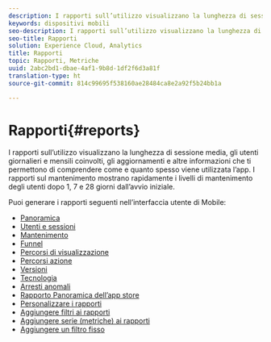 ```yaml
---
description: I rapporti sull’utilizzo visualizzano la lunghezza di sessione media, gli utenti giornalieri e mensili coinvolti, gli aggiornamenti e altre informazioni che ti permettono di comprendere come e quanto spesso viene utilizzata l’app. I rapporti sul mantenimento mostrano rapidamente i livelli di mantenimento degli utenti dopo 1, 7 e 28 giorni dall’avvio iniziale.
keywords: dispositivi mobili
seo-description: I rapporti sull’utilizzo visualizzano la lunghezza di sessione media, gli utenti giornalieri e mensili coinvolti, gli aggiornamenti e altre informazioni che ti permettono di comprendere come e quanto spesso viene utilizzata l’app. I rapporti sul mantenimento mostrano rapidamente i livelli di mantenimento degli utenti dopo 1, 7 e 28 giorni dall’avvio iniziale.
seo-title: Rapporti
solution: Experience Cloud, Analytics
title: Rapporti
topic: Rapporti, Metriche
uuid: 2abc2bd1-dbae-4af1-9b8d-1df2f6d3a81f
translation-type: ht
source-git-commit: 814c99695f538160ae28484ca8e2a92f5b24bb1a

---
```



# Rapporti{#reports}

I rapporti sull’utilizzo visualizzano la lunghezza di sessione media, gli utenti giornalieri e mensili coinvolti, gli aggiornamenti e altre informazioni che ti permettono di comprendere come e quanto spesso viene utilizzata l’app. I rapporti sul mantenimento mostrano rapidamente i livelli di mantenimento degli utenti dopo 1, 7 e 28 giorni dall’avvio iniziale.

Puoi generare i rapporti seguenti nell’interfaccia utente di Mobile:

* [Panoramica](/help/using/usage/usage-overview.md)
* [Utenti e sessioni](/help/using/usage/users-sessions.md)
* [Mantenimento](/help/using/usage/reports-retention.md)
* [Funnel](/help/using/usage/reports-funnel.md)
* [Percorsi di visualizzazione](/help/using/usage/reports-view-paths.md)
* [Percorsi azione](/help/using/usage/reports-action-paths.md)
* [Versioni](/help/using/usage/c-reports-versions.md)
* [Tecnologia](/help/using/usage/reports-technology.md)
* [Arresti anomali](/help/using/usage/c-crashes.md)
* [Rapporto Panoramica dell’app store](/help/using/usage/c-app-store-store-performance.md)
* [Personalizzare i rapporti](/help/using/usage/reports-customize/reports-customize.md)
* [Aggiungere filtri ai rapporti](/help/using/usage/reports-customize/t-reports-customize.md)
* [Aggiungere serie (metriche) ai rapporti](/help/using/usage/reports-customize/t-reports-series.md)
* [Aggiungere un filtro fisso](/help/using/usage/reports-customize/t-sticky-filter.md)
